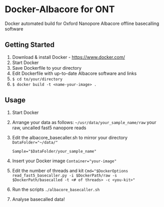 # Docker-Albacore for ONT
Docker automated build for Oxford Nanopore Albacore offline basecalling software

## Getting Started

1. Download & install Docker - https://www.docker.com/
2. Start Docker
3. Save Dockerfile to your directory
4. Edit Dockerfile with up-to-date Albacore software and links
5. ```$ cd to/your/directory```
6. ```$ docker build -t <name-your-image> .```

## Usage

1. Start Docker
2. Arrange your data as follows:
    ```~/usr/data/your_sample_name/raw``` your raw, uncalled fast5 nanopore reads
    
3. Edit the albacore_basecaller.sh to mirror your directory
    ```DataFolder="~/data/"```
    
    ```Sample="$DataFolder/your_sample_name"```
    
4. Insert your Docker image ```Container="your-image"```
    
5. Edit the number of threads and kit ```Cmd="$DockerOptions read_fast5_basecaller.py -i $DockerPath/raw -s $DockerPath/basecalled -t <# of threads> -c <you-kit>"```
    
6. Run the scripts ```./albacore_basecaller.sh```
    
7. Analyse basecalled data!

